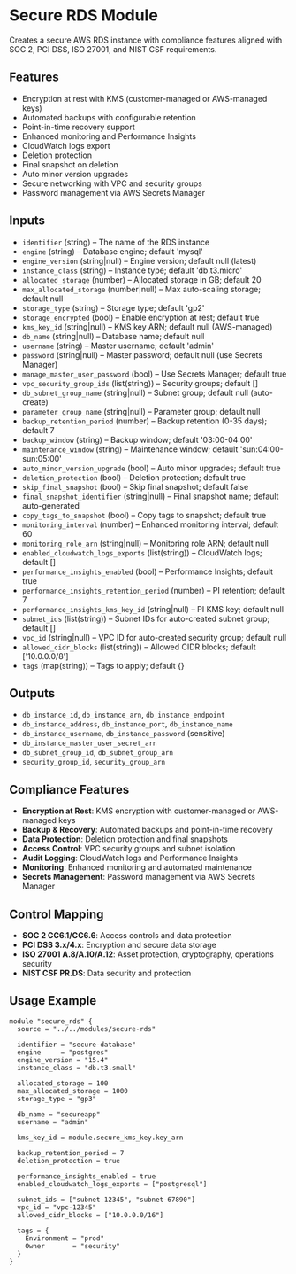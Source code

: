 # Secure RDS Module

Creates a secure AWS RDS instance with compliance features aligned with SOC 2, PCI DSS, ISO 27001, and NIST CSF requirements.

## Features

- Encryption at rest with KMS (customer-managed or AWS-managed keys)
- Automated backups with configurable retention
- Point-in-time recovery support
- Enhanced monitoring and Performance Insights
- CloudWatch logs export
- Deletion protection
- Final snapshot on deletion
- Auto minor version upgrades
- Secure networking with VPC and security groups
- Password management via AWS Secrets Manager

## Inputs

- `identifier` (string) – The name of the RDS instance
- `engine` (string) – Database engine; default 'mysql'
- `engine_version` (string|null) – Engine version; default null (latest)
- `instance_class` (string) – Instance type; default 'db.t3.micro'
- `allocated_storage` (number) – Allocated storage in GB; default 20
- `max_allocated_storage` (number|null) – Max auto-scaling storage; default null
- `storage_type` (string) – Storage type; default 'gp2'
- `storage_encrypted` (bool) – Enable encryption at rest; default true
- `kms_key_id` (string|null) – KMS key ARN; default null (AWS-managed)
- `db_name` (string|null) – Database name; default null
- `username` (string) – Master username; default 'admin'
- `password` (string|null) – Master password; default null (use Secrets Manager)
- `manage_master_user_password` (bool) – Use Secrets Manager; default true
- `vpc_security_group_ids` (list(string)) – Security groups; default []
- `db_subnet_group_name` (string|null) – Subnet group; default null (auto-create)
- `parameter_group_name` (string|null) – Parameter group; default null
- `backup_retention_period` (number) – Backup retention (0-35 days); default 7
- `backup_window` (string) – Backup window; default '03:00-04:00'
- `maintenance_window` (string) – Maintenance window; default 'sun:04:00-sun:05:00'
- `auto_minor_version_upgrade` (bool) – Auto minor upgrades; default true
- `deletion_protection` (bool) – Deletion protection; default true
- `skip_final_snapshot` (bool) – Skip final snapshot; default false
- `final_snapshot_identifier` (string|null) – Final snapshot name; default auto-generated
- `copy_tags_to_snapshot` (bool) – Copy tags to snapshot; default true
- `monitoring_interval` (number) – Enhanced monitoring interval; default 60
- `monitoring_role_arn` (string|null) – Monitoring role ARN; default null
- `enabled_cloudwatch_logs_exports` (list(string)) – CloudWatch logs; default []
- `performance_insights_enabled` (bool) – Performance Insights; default true
- `performance_insights_retention_period` (number) – PI retention; default 7
- `performance_insights_kms_key_id` (string|null) – PI KMS key; default null
- `subnet_ids` (list(string)) – Subnet IDs for auto-created subnet group; default []
- `vpc_id` (string|null) – VPC ID for auto-created security group; default null
- `allowed_cidr_blocks` (list(string)) – Allowed CIDR blocks; default ['10.0.0.0/8']
- `tags` (map(string)) – Tags to apply; default {}

## Outputs

- `db_instance_id`, `db_instance_arn`, `db_instance_endpoint`
- `db_instance_address`, `db_instance_port`, `db_instance_name`
- `db_instance_username`, `db_instance_password` (sensitive)
- `db_instance_master_user_secret_arn`
- `db_subnet_group_id`, `db_subnet_group_arn`
- `security_group_id`, `security_group_arn`

## Compliance Features

- **Encryption at Rest**: KMS encryption with customer-managed or AWS-managed keys
- **Backup & Recovery**: Automated backups and point-in-time recovery
- **Data Protection**: Deletion protection and final snapshots
- **Access Control**: VPC security groups and subnet isolation
- **Audit Logging**: CloudWatch logs and Performance Insights
- **Monitoring**: Enhanced monitoring and automated maintenance
- **Secrets Management**: Password management via AWS Secrets Manager

## Control Mapping

- **SOC 2 CC6.1/CC6.6**: Access controls and data protection
- **PCI DSS 3.x/4.x**: Encryption and secure data storage
- **ISO 27001 A.8/A.10/A.12**: Asset protection, cryptography, operations security
- **NIST CSF PR.DS**: Data security and protection

## Usage Example

```hcl
module "secure_rds" {
  source = "../../modules/secure-rds"

  identifier = "secure-database"
  engine     = "postgres"
  engine_version = "15.4"
  instance_class = "db.t3.small"
  
  allocated_storage = 100
  max_allocated_storage = 1000
  storage_type = "gp3"
  
  db_name = "secureapp"
  username = "admin"
  
  kms_key_id = module.secure_kms_key.key_arn
  
  backup_retention_period = 7
  deletion_protection = true
  
  performance_insights_enabled = true
  enabled_cloudwatch_logs_exports = ["postgresql"]
  
  subnet_ids = ["subnet-12345", "subnet-67890"]
  vpc_id = "vpc-12345"
  allowed_cidr_blocks = ["10.0.0.0/16"]
  
  tags = {
    Environment = "prod"
    Owner       = "security"
  }
}
```
